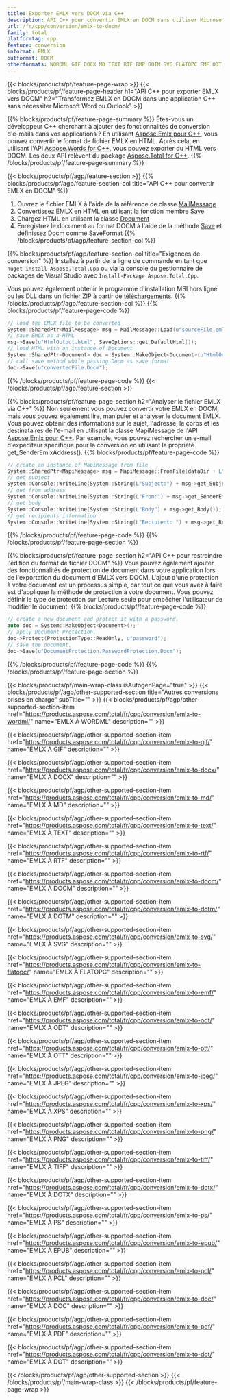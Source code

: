```yaml
---
title: Exporter EMLX vers DOCM via C++
description: API C++ pour convertir EMLX en DOCM sans utiliser Microsoft Word ou Outlook
url: /fr/cpp/conversion/emlx-to-docm/
family: total
platformtag: cpp
feature: conversion
informat: EMLX
outformat: DOCM
otherformats: WORDML GIF DOCX MD TEXT RTF BMP DOTM SVG FLATOPC EMF ODT OTT JPEG XPS PNG TIFF DOTX PS EPUB PCL DOC PDF DOT
---
```

{{< blocks/products/pf/feature-page-wrap >}}
{{< blocks/products/pf/feature-page-header h1="API C++ pour exporter EMLX vers DOCM" h2="Transformez EMLX en DOCM dans une application C++ sans nécessiter Microsoft Word ou Outlook" >}}

{{% blocks/products/pf/feature-page-summary %}}
Êtes-vous un développeur C++ cherchant à ajouter des fonctionnalités de conversion d'e-mails dans vos applications ? En utilisant [Aspose.Emlx pour C++](https://products.aspose.com/emlx/cpp/), vous pouvez convertir le format de fichier EMLX en HTML. Après cela, en utilisant l'API [Aspose.Words for C++](https://products.aspose.com/words/cpp/), vous pouvez exporter du HTML vers DOCM. Les deux API relèvent du package [Aspose.Total for C++](https://products.aspose.com/total/cpp/). 
{{% /blocks/products/pf/feature-page-summary  %}}

{{< blocks/products/pf/agp/feature-section >}}
{{% blocks/products/pf/agp/feature-section-col title="API C++ pour convertir EMLX en DOCM" %}}
1. Ouvrez le fichier EMLX à l'aide de la référence de classe [MailMessage](https://reference.aspose.com/emlx/cpp/class/aspose.emlx.mail_message)
2. Convertissez EMLX en HTML en utilisant la fonction membre [Save](https://reference.aspose.com/emlx/cpp/class/aspose.emlx.mail_message#a7e7c6b50c8db5a8bcc6934db02b4a786)
3. Chargez HTML en utilisant la classe [Document](https://reference.aspose.com/words/cpp/class/aspose.words.document)
4. Enregistrez le document au format DOCM à l'aide de la méthode [Save](https://reference.aspose.com/words/cpp/class/aspose.words.document#save_string_saveformat) et définissez Docm comme SaveFormat
{{% /blocks/products/pf/agp/feature-section-col %}}

{{% blocks/products/pf/agp/feature-section-col title="Exigences de conversion" %}}
Installez à partir de la ligne de commande en tant que ```nuget install Aspose.Total.Cpp``` ou via la console du gestionnaire de packages de Visual Studio avec ```Install-Package Aspose.Total.Cpp```.

Vous pouvez également obtenir le programme d'installation MSI hors ligne ou les DLL dans un fichier ZIP à partir de [téléchargements](https://downloads.aspose.com/total/cpp).
{{% /blocks/products/pf/agp/feature-section-col %}}
{{% blocks/products/pf/feature-page-code %}}

```cpp
// load the EMLX file to be converted
System::SharedPtr<MailMessage> msg = MailMessage::Load(u"sourceFile.emlx");
// save EMLX as a HTML 
msg->Save(u"HtmlOutput.html", SaveOptions::get_DefaultHtml());  
// load HTML with an instance of Document
System::SharedPtr<Document> doc = System::MakeObject<Document>(u"HtmlOutput.html");
// call save method while passing Docm as save format
doc->Save(u"convertedFile.Docm");
```

{{% /blocks/products/pf/feature-page-code %}}
{{< /blocks/products/pf/agp/feature-section >}}

{{% blocks/products/pf/feature-page-section  h2="Analyser le fichier EMLX via C++" %}}
Non seulement vous pouvez convertir votre EMLX en DOCM, mais vous pouvez également lire, manipuler et analyser le document EMLX. Vous pouvez obtenir des informations sur le sujet, l'adresse, le corps et les destinataires de l'e-mail en utilisant la classe MapiMessage de l'API [Aspose.Emlx pour C++](https://products.aspose.com/emlx/cpp/). Par exemple, vous pouvez rechercher un e-mail d'expéditeur spécifique pour la conversion en utilisant la propriété get_SenderEmlxAddress().
{{% blocks/products/pf/feature-page-code %}}

```cpp
// create an instance of MapiMessage from file
System::SharedPtr<MapiMessage> msg = MapiMessage::FromFile(dataDir + L"message.emlx");
// get subject
System::Console::WriteLine(System::String(L"Subject:") + msg->get_Subject());
// get from address
System::Console::WriteLine(System::String(L"From:") + msg->get_SenderEmlxAddress());
// get body
System::Console::WriteLine(System::String(L"Body") + msg->get_Body());
// get recipients information
System::Console::WriteLine(System::String(L"Recipient: ") + msg->get_Recipients());
```
{{% /blocks/products/pf/feature-page-code  %}}
{{% /blocks/products/pf/feature-page-section %}}

{{% blocks/products/pf/feature-page-section  h2="API C++ pour restreindre l'édition du format de fichier DOCM" %}}
Vous pouvez également ajouter des fonctionnalités de protection de document dans votre application lors de l'exportation du document d'EMLX vers DOCM. L'ajout d'une protection à votre document est un processus simple, car tout ce que vous avez à faire est d'appliquer la méthode de protection à votre document. Vous pouvez définir le type de protection sur Lecture seule pour empêcher l'utilisateur de modifier le document.
{{% blocks/products/pf/feature-page-code %}}

```cpp
// create a new document and protect it with a password.
auto doc = System::MakeObject<Document>();
// apply Document Protection.
doc->Protect(ProtectionType::ReadOnly, u"password");
// save the document.
doc->Save(u"DocumentProtection.PasswordProtection.Docm");
```
{{% /blocks/products/pf/feature-page-code  %}}
{{% /blocks/products/pf/feature-page-section %}}

{{< blocks/products/pf/main-wrap-class isAutogenPage="true" >}}
{{< blocks/products/pf/agp/other-supported-section title="Autres conversions prises en charge" subTitle="" >}}
{{< blocks/products/pf/agp/other-supported-section-item href="https://products.aspose.com/total/fr/cpp/conversion/emlx-to-wordml/" name="EMLX À WORDML" description="" >}}

{{< blocks/products/pf/agp/other-supported-section-item href="https://products.aspose.com/total/fr/cpp/conversion/emlx-to-gif/" name="EMLX À GIF" description="" >}}

{{< blocks/products/pf/agp/other-supported-section-item href="https://products.aspose.com/total/fr/cpp/conversion/emlx-to-docx/" name="EMLX À DOCX" description="" >}}

{{< blocks/products/pf/agp/other-supported-section-item href="https://products.aspose.com/total/fr/cpp/conversion/emlx-to-md/" name="EMLX À MD" description="" >}}

{{< blocks/products/pf/agp/other-supported-section-item href="https://products.aspose.com/total/fr/cpp/conversion/emlx-to-text/" name="EMLX À TEXT" description="" >}}

{{< blocks/products/pf/agp/other-supported-section-item href="https://products.aspose.com/total/fr/cpp/conversion/emlx-to-rtf/" name="EMLX À RTF" description="" >}}

{{< blocks/products/pf/agp/other-supported-section-item href="https://products.aspose.com/total/fr/cpp/conversion/emlx-to-docm/" name="EMLX À DOCM" description="" >}}

{{< blocks/products/pf/agp/other-supported-section-item href="https://products.aspose.com/total/fr/cpp/conversion/emlx-to-dotm/" name="EMLX À DOTM" description="" >}}

{{< blocks/products/pf/agp/other-supported-section-item href="https://products.aspose.com/total/fr/cpp/conversion/emlx-to-svg/" name="EMLX À SVG" description="" >}}

{{< blocks/products/pf/agp/other-supported-section-item href="https://products.aspose.com/total/fr/cpp/conversion/emlx-to-flatopc/" name="EMLX À FLATOPC" description="" >}}

{{< blocks/products/pf/agp/other-supported-section-item href="https://products.aspose.com/total/fr/cpp/conversion/emlx-to-emf/" name="EMLX À EMF" description="" >}}

{{< blocks/products/pf/agp/other-supported-section-item href="https://products.aspose.com/total/fr/cpp/conversion/emlx-to-odt/" name="EMLX À ODT" description="" >}}

{{< blocks/products/pf/agp/other-supported-section-item href="https://products.aspose.com/total/fr/cpp/conversion/emlx-to-ott/" name="EMLX À OTT" description="" >}}

{{< blocks/products/pf/agp/other-supported-section-item href="https://products.aspose.com/total/fr/cpp/conversion/emlx-to-jpeg/" name="EMLX À JPEG" description="" >}}

{{< blocks/products/pf/agp/other-supported-section-item href="https://products.aspose.com/total/fr/cpp/conversion/emlx-to-xps/" name="EMLX À XPS" description="" >}}

{{< blocks/products/pf/agp/other-supported-section-item href="https://products.aspose.com/total/fr/cpp/conversion/emlx-to-png/" name="EMLX À PNG" description="" >}}

{{< blocks/products/pf/agp/other-supported-section-item href="https://products.aspose.com/total/fr/cpp/conversion/emlx-to-tiff/" name="EMLX À TIFF" description="" >}}

{{< blocks/products/pf/agp/other-supported-section-item href="https://products.aspose.com/total/fr/cpp/conversion/emlx-to-dotx/" name="EMLX À DOTX" description="" >}}

{{< blocks/products/pf/agp/other-supported-section-item href="https://products.aspose.com/total/fr/cpp/conversion/emlx-to-ps/" name="EMLX À PS" description="" >}}

{{< blocks/products/pf/agp/other-supported-section-item href="https://products.aspose.com/total/fr/cpp/conversion/emlx-to-epub/" name="EMLX À EPUB" description="" >}}

{{< blocks/products/pf/agp/other-supported-section-item href="https://products.aspose.com/total/fr/cpp/conversion/emlx-to-pcl/" name="EMLX À PCL" description="" >}}

{{< blocks/products/pf/agp/other-supported-section-item href="https://products.aspose.com/total/fr/cpp/conversion/emlx-to-doc/" name="EMLX À DOC" description="" >}}

{{< blocks/products/pf/agp/other-supported-section-item href="https://products.aspose.com/total/fr/cpp/conversion/emlx-to-pdf/" name="EMLX À PDF" description="" >}}

{{< blocks/products/pf/agp/other-supported-section-item href="https://products.aspose.com/total/fr/cpp/conversion/emlx-to-dot/" name="EMLX À DOT" description="" >}}


{{< /blocks/products/pf/agp/other-supported-section >}}
{{< /blocks/products/pf/main-wrap-class >}}
{{< /blocks/products/pf/feature-page-wrap >}}